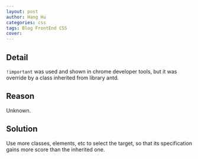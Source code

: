 ```yaml
---
layout: post
author: Hang Hu
categories: css
tags: Blog FrontEnd CSS 
cover: 
---
```

## Detail

`!important` was used and shown in chrome developer tools, but it was override by a class inherited from library antd.

## Reason

Unknown.

## Solution

Use more classes, elements, etc to select the target, so that its specification gains more score than the inherited one.
